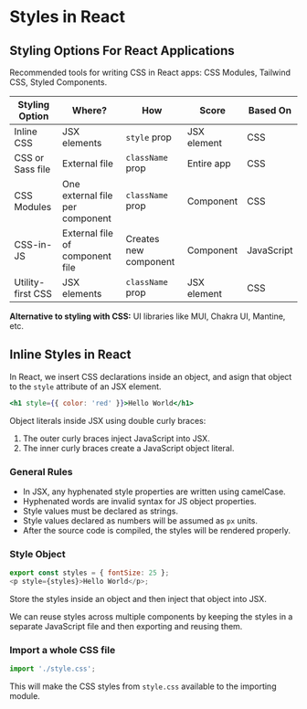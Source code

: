 # Styles in React

## Styling Options For React Applications

Recommended tools for writing CSS in React apps: CSS Modules, Tailwind CSS, Styled Components.

| Styling Option    | Where?                          | How                   | Score       | Based On   |
| ----------------- | ------------------------------- | --------------------- | ----------- | ---------- |
| Inline CSS        | JSX elements                    | `style` prop          | JSX element | CSS        |
| CSS or Sass file  | External file                   | `className` prop      | Entire app  | CSS        |
| CSS Modules       | One external file per component | `className` prop      | Component   | CSS        |
| CSS-in-JS         | External file of component file | Creates new component | Component   | JavaScript |
| Utility-first CSS | JSX elements                    | `className` prop      | JSX element | CSS        |

**Alternative to styling with CSS:** UI libraries like MUI, Chakra UI, Mantine, etc.

## Inline Styles in React

In React, we insert CSS declarations inside an object, and asign that object to the `style` attribute of an JSX element.

```jsx
<h1 style={{ color: 'red' }}>Hello World</h1>
```

Object literals inside JSX using double curly braces:

1. The outer curly braces inject JavaScript into JSX.
2. The inner curly braces create a JavaScript object literal.

### General Rules

- In JSX, any hyphenated style properties are written using camelCase.
- Hyphenated words are invalid syntax for JS object properties.
- Style values must be declared as strings.
- Style values declared as numbers will be assumed as `px` units.
- After the source code is compiled, the styles will be rendered properly.

### Style Object

```js
export const styles = { fontSize: 25 };
<p style={styles}>Hello World</p>;
```

Store the styles inside an object and then inject that object into JSX.

We can reuse styles across multiple components by keeping the styles in a separate JavaScript file and then exporting and reusing them.

### Import a whole CSS file

```js
import './style.css';
```

This will make the CSS styles from `style.css` available to the importing module.
